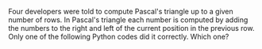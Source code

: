 Four developers were told to compute Pascal's triangle up to a given number of rows.
In Pascal's triangle each number is computed by adding the numbers to the right and left of the current position in the previous row.
Only one of the following Python codes did it correctly. Which one?